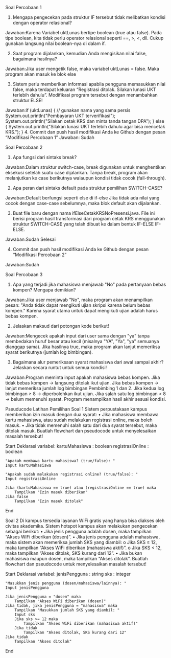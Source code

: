 Soal Percobaan 1
1. Mengapa pengecekan pada struktur IF tersebut tidak melibatkan kondisi dengan 
operator relasional? 

Jawaban:Karena
   Variabel uktLunas bertipe boolean (true atau false).
   Pada tipe boolean, kita tidak perlu operator relasional seperti ==, >, <, dll.
   Cukup gunakan langsung nilai boolean-nya di dalam if.

2. Saat program dijalankan, kemudian Anda mengisikan nilai false, bagaimana hasilnya? 


Jawaban:Jika user mengetik false, maka variabel uktLunas = false.
Maka program akan masuk ke blok else

3. Sistem perlu memberikan informasi apabila pengguna memasukkan nilai false, maka 
terdapat keluaran “Registrasi ditolak. Silakan lunasi UKT terlebih dahulu”. Modifikasi 
program tersebut dengan menambahkan struktur ELSE! 


Jawaban:if (uktLunas) { // gunakan nama yang sama persis
            System.out.println("Pembayaran UKT terverifikasi");
            System.out.println("Silakan cetak KRS dan minta tanda tangan DPA");
        } else {
            System.out.println("Silakan lunasi UKT terlebih dahulu agar bisa mencetak KRS.");
        }
4. Commit dan push hasil modifikasi Anda ke Github dengan pesan “Modifikasi 
Percobaan 1”
Jawaban: Sudah

Soal Percobaan 2 
1. Apa fungsi dari sintaks break?


Jawaban:Dalam struktur switch-case, break digunakan untuk menghentikan eksekusi setelah suatu case dijalankan.
Tanpa break, program akan melanjutkan ke case berikutnya walaupun kondisi tidak cocok (fall-through).

2. Apa peran dari sintaks default pada struktur pemilihan SWITCH-CASE?


Jawaban:Default berfungsi seperti else di if-else Jika tidak ada nilai yang cocok dengan case-case sebelumnya, maka blok default akan dijalankan.

3. Buat file baru dengan nama ifElseCetakKRSNoPresensi.java. File ini berisi program hasil
transformasi dari program cetak KRS menggunakan struktur SWITCH-CASE yang telah
dibuat ke dalam bentuk IF-ELSE IF-ELSE.


Jawaban:Sudah Selesai

4. Commit dan push hasil modifikasi Anda ke Github dengan pesan “Modifikasi
Percobaan 2” 


Jawaban:Sudah 

Soal Percobaan 3
1. Apa yang terjadi jika mahasiswa menjawab "No" pada pertanyaan bebas kompen?
Mengapa demikian?


Jawaban:Jika user menjawab "No", maka program akan menampilkan pesan:
"Anda tidak dapat mengikuti ujian skripsi karena belum bebas kompen."
Karena syarat utama untuk dapat mengikuti ujian adalah harus bebas kompen.


2. Jelaskan maksud dari potongan kode berikut!


Jawaban:Mengecek apakah input dari user sama dengan "ya" tanpa membedakan huruf besar atau kecil (misalnya "YA", "Ya", "ya" semuanya dianggap sama).
Jika hasilnya true, maka program akan lanjut memeriksa syarat berikutnya (jumlah log bimbingan).


3. Bagaimana alur pemeriksaan syarat mahasiswa dari awal sampai akhir? Jelaskan secara
runtut untuk semua kondisi!


Jawaban:Program meminta input apakah mahasiswa bebas kompen.
Jika tidak bebas kompen → langsung ditolak ikut ujian.
Jika bebas kompen → lanjut memeriksa jumlah log bimbingan Pembimbing 1 dan 2.
Jika kedua log bimbingan ≥ 8 → diperbolehkan ikut ujian.
Jika salah satu log bimbingan < 8 → belum memenuhi syarat.
Program menampilkan hasil akhir sesuai kondisi.


Pseuducode Latihan Pemilihan
Soal 1
Sistem perpustakaan kampus memberikan izin masuk dengan dua syarat:
• Jika mahasiswa membawa kartu mahasiswa, atau sudah melakukan registrasi
online, maka boleh masuk.
• Jika tidak memenuhi salah satu dari dua syarat tersebut, maka ditolak masuk.
Buatlah flowchart dan pseudocode untuk menyelesaikan masalah tersebut!

Start
    Deklarasi variabel:
        kartuMahasiswa : boolean
        registrasiOnline : boolean

    "Apakah membawa kartu mahasiswa? (true/false): "
    Input kartuMahasiswa

    "Apakah sudah melakukan registrasi online? (true/false): "
    Input registrasiOnline

    Jika (kartuMahasiswa == true) atau (registrasiOnline == true) maka
        Tampilkan "Izin masuk diberikan"
    Jika false
        Tampilkan "Izin masuk ditolak"
End 


Soal 2
Di kampus tersedia layanan WiFi gratis yang hanya bisa diakses oleh civitas
akademika. Sistem hotspot kampus akan melakukan pengecekan sebagai berikut:
• Jika jenis pengguna adalah dosen, maka tampilkan “Akses WiFi diberikan (dosen)”.
• Jika jenis pengguna adalah mahasiswa, maka sistem akan memeriksa jumlah SKS
yang diambil:
o Jika SKS ≥ 12, maka tampilkan “Akses WiFi diberikan (mahasiswa aktif)”.
o Jika SKS < 12, maka tampilkan “Akses ditolak, SKS kurang dari 12”.
• Jika bukan mahasiswa maupun dosen, maka tampilkan “Akses ditolak”.
Buatlah flowchart dan pseudocode untuk menyelesaikan masalah tersebut!

Start
    Deklarasi variabel:
        jenisPengguna : string
        sks : integer

    "Masukkan jenis pengguna (dosen/mahasiswa/lainnya): "
    Input jenisPengguna

    Jika jenisPengguna = "dosen" maka
        Tampilkan "Akses WiFi diberikan (dosen)"
    Jika tidak, jika jenisPengguna = "mahasiswa" maka
        Tampilkan "Masukkan jumlah SKS yang diambil: "
        Input sks
        Jika sks >= 12 maka
            Tampilkan "Akses WiFi diberikan (mahasiswa aktif)"
        Jika tidak
            Tampilkan "Akses ditolak, SKS kurang dari 12"
    Jika tidak
        Tampilkan "Akses ditolak"
End

